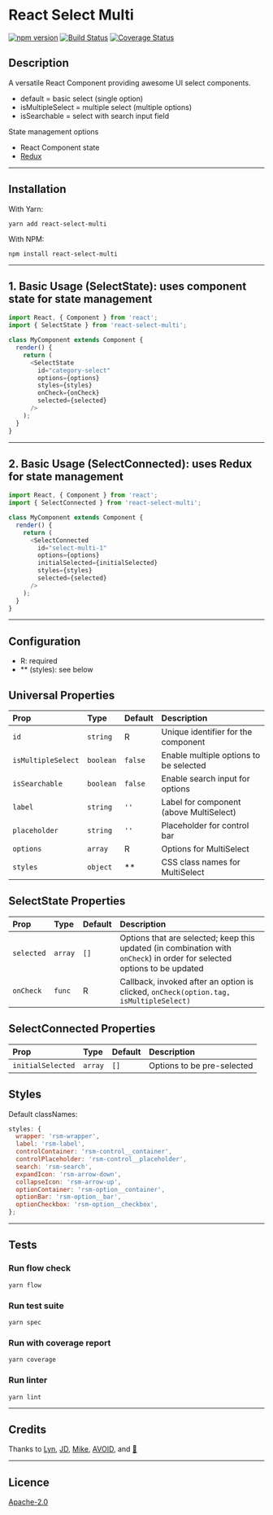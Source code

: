 # React Select Multi

[![npm version](https://badge.fury.io/js/react-select-multi.svg)](https://badge.fury.io/js/react-select-multi) [![Build Status](https://travis-ci.org/danielmoi/react-select-multi.svg?branch=master)](https://travis-ci.org/danielmoi/react-select-multi) [![Coverage Status](https://coveralls.io/repos/github/danielmoi/react-select-multi/badge.svg)](https://coveralls.io/github/danielmoi/react-select-multi)

## Description
A versatile React Component providing awesome UI select components.
- default = basic select (single option)
- isMultipleSelect = multiple select (multiple options)
- isSearchable = select with search input field

State management options
- React Component state
- [Redux](https://github.com/reactjs/redux/)

----
## Installation
With Yarn:
```
yarn add react-select-multi
```

With NPM:
```
npm install react-select-multi
```

----
## 1. Basic Usage (SelectState): uses component state for state management
```js
import React, { Component } from 'react';
import { SelectState } from 'react-select-multi';

class MyComponent extends Component {
  render() {
    return (
      <SelectState
        id="category-select"
        options={options}
        styles={styles}
        onCheck={onCheck}
        selected={selected}
      />
    );
  }
}

```

----
## 2. Basic Usage (SelectConnected): uses Redux for state management
```js
import React, { Component } from 'react';
import { SelectConnected } from 'react-select-multi';

class MyComponent extends Component {
  render() {
    return (
      <SelectConnected
        id="select-multi-1"
        options={options}
        initialSelected={initialSelected}
        styles={styles}
        selected={selected}
      />
    );
  }
}

```

----
## Configuration
- R: required
- ** (styles): see below

## Universal Properties

| Prop  | Type  | Default | Description |
|:--------- | :---- | :----   |:----  |
| `id`  | `string`  | R  | Unique identifier for the component |
| `isMultipleSelect`  | `boolean` | `false` | Enable multiple options to be selected
| `isSearchable`  | `boolean` | `false` | Enable search input for options |
| `label` | `string`  | `''`  | Label for component (above MultiSelect) |
| `placeholder` | `string` | `''` | Placeholder for control bar
| `options` | `array` | R | Options for MultiSelect
| `styles` | `object` | ** | CSS class names for MultiSelect


## SelectState Properties
| Prop  | Type  | Default | Description |
|:----- | :---- | :------ |:----------- |
| `selected` | `array` | `[]` | Options that are selected; keep this updated (in combination with `onCheck`) in order for selected options to be updated
| `onCheck` | `func` | R | Callback, invoked after an option is clicked, `onCheck(option.tag, isMultipleSelect)` |

## SelectConnected Properties
| Prop  | Type  | Default | Description |
|:----- | :---- | :------ |:----------- |
| `initialSelected` | `array` | `[]` | Options to be pre-selected


## Styles
Default classNames:
```js
styles: {
  wrapper: 'rsm-wrapper',
  label: 'rsm-label',
  controlContainer: 'rsm-control__container',
  controlPlaceholder: 'rsm-control__placeholder',
  search: 'rsm-search',
  expandIcon: 'rsm-arrow-down',
  collapseIcon: 'rsm-arrow-up',
  optionContainer: 'rsm-option__container',
  optionBar: 'rsm-option__bar',
  optionCheckbox: 'rsm-option__checkbox',
};
```

----
## Tests

### Run flow check
```
yarn flow
```

### Run test suite
```
yarn spec
```

### Run with coverage report
```
yarn coverage
```

### Run linter
```
yarn lint
```

----
## Credits

Thanks to [Lyn](https://github.com/lyntco), [JD](https://github.com/johndagostino), [Mike](https://github.com/Scoutski), [AVOID](https://github.com/anupvarghese), and [🌳](https://github.com/alexlogs)

----
## Licence

[Apache-2.0](LICENSE.txt)

